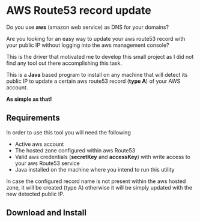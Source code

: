 # AWS Route53 record update
Do you use **aws** (amazon web service) as DNS for your domains?

Are you looking for an easy way to update your aws route53 record with your public IP without logging into the aws management console?

This is the driver that motivated me to develop this small project as I did not find any tool out there accomplishing this task.

This is a **Java** based program to install on any machine that will detect its public IP to update a certain aws route53 record (**type A**) of your AWS account.

**As simple as that!**

## Requirements
In order to use this tool you will need the following

- Active aws account
- The hosted zone configured within aws Route53
- Valid aws credentials (**secretKey** and **accessKey**) with write access to your aws Route53 service
- Java installed on the machine where you intend to run this utility

In case the configured record name is not present within the aws hosted zone, it will be created (type A) otherwise it will be simply updated with the new detected public IP.

## Download and Install



